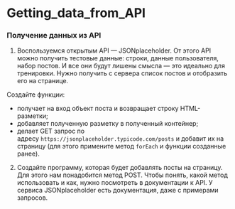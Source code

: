 # Getting_data_from_API

### Получение данных из API

1. Воспользуемся открытым API — JSONplaceholder. От этого API можно получить тестовые данные: строки, данные пользователя, набор постов. И все они будут лишены смысла — это идеально для тренировки.
   Нужно получить с сервера список постов и отобразить его на странице.

Создайте функции:

- получает на вход объект поста и возвращает строку HTML-разметки;
- добавляет полученную разметку в полученный контейнер;
- делает GET запрос по адресу `https://jsonplaceholder.typicode.com/posts` и добавит их на страницу (для этого примените метод `forEach` и функции созданные ранее).

2. Создайте программу, которая будет добавлять посты на страницу. Для этого нам понадобится метод POST. Чтобы понять, какой метод использовать и как, нужно посмотреть в документации к API. У сервиса JSONplaceholder есть документация, даже с примерами запросов.
